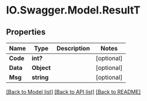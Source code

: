 # IO.Swagger.Model.ResultT
## Properties

Name | Type | Description | Notes
------------ | ------------- | ------------- | -------------
**Code** | **int?** |  | [optional] 
**Data** | **Object** |  | [optional] 
**Msg** | **string** |  | [optional] 

[[Back to Model list]](../README.md#documentation-for-models) [[Back to API list]](../README.md#documentation-for-api-endpoints) [[Back to README]](../README.md)

